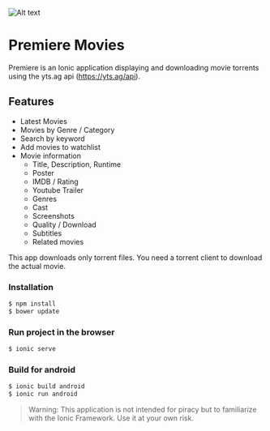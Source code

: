
![Alt text](https://github.com/Dimitris24sta23/PremiereMovies/blob/master/resources/android/icon/drawable-hdpi-icon.png?raw=true "Premiere")

# Premiere Movies
Premiere is an Ionic application displaying and downloading movie torrents using the yts.ag api (https://yts.ag/api).

## Features
- Latest Movies
- Movies by Genre / Category
- Search by keyword
- Add movies to watchlist
- Movie information
    - Title, Description, Runtime
    - Poster
    - IMDB / Rating
    - Youtube Trailer
    - Genres
    - Cast
    - Screenshots
    - Quality / Download
    - Subtitles
    - Related movies

This app downloads only torrent files.
You need a torrent client to download the actual movie.

### Installation

```sh
$ npm install
$ bower update
```

### Run project in the browser

```sh
$ ionic serve
```
### Build for android
```sh
$ ionic build android
$ ionic run android
```

> Warning: This application is not intended for piracy but to familiarize with the Ionic Framework.
> Use it at your own risk.
